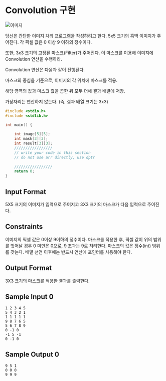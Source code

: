 # Convolution 구현

![이미지](https://s3.amazonaws.com/hr-assets/0/1745476134-dd3c587f7a-2d_multiplication.png)

당신은 간단한 이미지 처리 프로그램을 작성하려고 한다. 5x5 크기의 흑백 이미지가 주어진다. 각 픽셀 값은 0 이상 9 이하의 정수이다.

또한, 3x3 크기의 고정된 마스크(Filter)가 주어진다. 이 마스크를 이용해 이미지에 Convolution 연산을 수행하라.

Convolution 연산은 다음과 같이 진행된다.

마스크의 중심을 기준으로, 이미지의 각 위치에 마스크를 적용.

해당 영역의 값과 마스크 값을 곱한 뒤 모두 더해 결과 배열에 저장.

가장자리는 연산하지 않는다. (즉, 결과 배열 크기는 3x3)

```c
#include <stdio.h>
#include <stdlib.h>

int main() {
	
    int image[5][5];
    int mask[3][3];
    int result[3][3];
    /////////////////
    // write your code in this section
    // do not use arr directly, use dptr
    
    /////////////////
    return 0;
}
```

## Input Format

5X5 크기의 이미지가 입력으로 주어지고 3X3 크기의 마스크가 다음 입력으로 주어진다.

## Constraints

이미지의 픽셀 값은 0이상 9이하의 정수이다. 마스크를 적용한 후, 픽셀 값이 위의 범위를 벗어날 경우 0 미만은 0으로, 9 초과는 9로 처리한다. 마스크의 값은 정수(int) 범위를 갖는다. 배열 선언 이후에는 반드시 연산에 포인터를 사용해야 한다.

## Output Format

3X3 크기의 마스크를 적용한 결과를 출력한다.

## Sample Input 0
```
1 2 3 4 5
5 4 3 2 1
1 1 1 1 1
9 8 7 6 5
5 6 7 8 9
0 -1 0
-1 5 -1
0 -1 0
```
## Sample Output 0
```
9 5 1
0 0 0
9 9 9
```